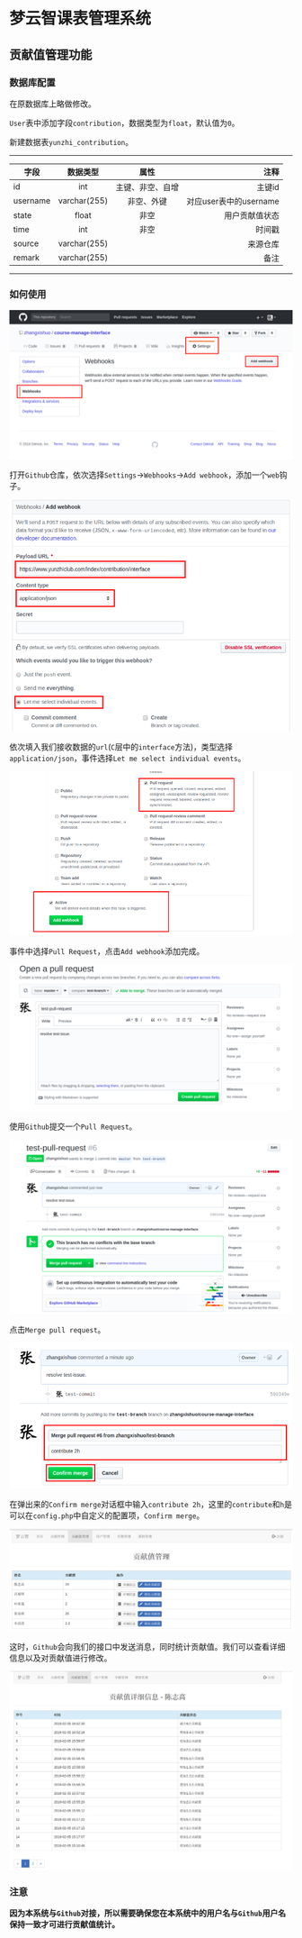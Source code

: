 # 梦云智课表管理系统

## 贡献值管理功能

### 数据库配置

在原数据库上略做修改。

`User`表中添加字段`contribution`，数据类型为`float`，默认值为`0`。

新建数据表`yunzhi_contribution`。

---
| 字段 | 数据类型 | 属性 | 注释 |
| - | :-: | :-: | -: |
| id | int | 主键、非空、自增 | 主键id |
| username | varchar(255) | 非空、外键 | 对应user表中的username |
| state | float | 非空 | 用户贡献值状态 |
| time | int | 非空 | 时间戳 |
| source | varchar(255) | | 来源仓库 |
| remark | varchar(255) | | 备注 |
---

### 如何使用

![](image/contribution/0.png)

打开`Github`仓库，依次选择`Settings`->`Webhooks`->`Add webhook`，添加一个`web`钩子。

![](image/contribution/1.png)

依次填入我们接收数据的`url`(`C`层中的`interface`方法)，类型选择`application/json`，事件选择`Let me select individual events`。

![](image/contribution/2.png)

事件中选择`Pull Request`，点击`Add webhook`添加完成。

![](image/contribution/3.png)

使用`Github`提交一个`Pull Request`。

![](image/contribution/4.png)

点击`Merge pull request`。

![](image/contribution/5.png)

在弹出来的`Confirm merge`对话框中输入`contribute 2h`，这里的`contribute`和`h`是可以在`config.php`中自定义的配置项，`Confirm merge`。

![](image/contribution/6.png)

这时，`Github`会向我们的接口中发送消息，同时统计贡献值。我们可以查看详细信息以及对贡献值进行修改。

![](image/contribution/7.png)

### 注意

**因为本系统与`Github`对接，所以需要确保您在本系统中的用户名与`Github`用户名保持一致才可进行贡献值统计。**
